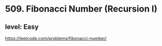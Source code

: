 # 509. Fibonacci Number (Recursion I)
## level: Easy

https://leetcode.com/problems/fibonacci-number/
